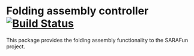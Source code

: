 Folding assembly controller [![Build Status](https://travis-ci.org/diogoalmeida/sarafun_folding_assembly.svg?branch=master)](https://travis-ci.org/diogoalmeida/sarafun_folding_assembly)
=============

This package provides the folding assembly functionality to the SARAFun project.
